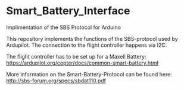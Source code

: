 # Smart_Battery_Interface
 Implimentation of the SBS Protocol for Arduino
 
 This repository implements the functions of the SBS-protocol used by Ardupilot. 
 The connection to the flight controller happens via I2C.
 
 The flight controller has to be set up for a Maxell Battery: https://ardupilot.org/copter/docs/common-smart-battery.html
 
 More information on the Smart-Battery-Protocol can be found here: http://sbs-forum.org/specs/sbdat110.pdf
